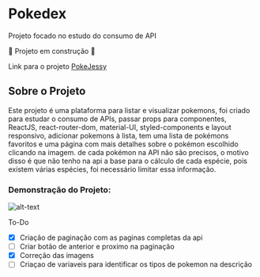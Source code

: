 # Pokedex

Projeto focado no estudo do consumo de API

:construction: Projeto em construção :construction:

Link para o projeto [PokeJessy](https://jessicadsl.github.io/pokeproject/)


## Sobre o Projeto

Este projeto é uma plataforma para listar e visualizar pokemons, foi criado para estudar o consumo de APIs, passar props para componentes, ReactJS, react-router-dom, material-UI, styled-components e layout responsivo, adicionar pokemons à lista, tem uma lista de pokémons favoritos e uma página com mais detalhes sobre o pokémon escolhido clicando na imagem. de cada pokémon na API não são precisos, o motivo disso é que não tenho na api a base para o cálculo de cada espécie, pois existem várias espécies, foi necessário limitar essa informação.


### Demonstração do Projeto:

![alt-text](https://media.giphy.com/media/VF54I9j5JMOur9SNjj/giphy.gif)

To-Do

- [x] Criação de paginação com as paginas completas da api
- [ ] Criar botão de anterior e proximo na paginação
- [x] Correção das imagens
- [ ] Criaçao de variaveis para identificar os tipos de pokemon na descrição
